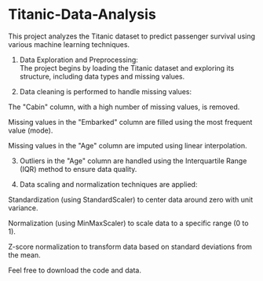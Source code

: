 # Titanic-Data-Analysis
This project analyzes the Titanic dataset to predict passenger survival using various machine learning techniques.

1. Data Exploration and Preprocessing:<br>
The project begins by loading the Titanic dataset and exploring its structure, including data types and missing values.<br>

2. Data cleaning is performed to handle missing values:<br>

The "Cabin" column, with a high number of missing values, is removed.<br>

Missing values in the "Embarked" column are filled using the most frequent value (mode).<br>

Missing values in the "Age" column are imputed using linear interpolation.<br>

3. Outliers in the "Age" column are handled using the Interquartile Range (IQR) method to ensure data quality.<br>

4. Data scaling and normalization techniques are applied:<br>

Standardization (using StandardScaler) to center data around zero with unit variance.<br>

Normalization (using MinMaxScaler) to scale data to a specific range (0 to 1).<br>

Z-score normalization to transform data based on standard deviations from the mean.<br>

Feel free to download the code and data.
